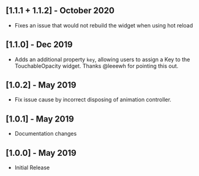 ## [1.1.1 + 1.1.2] - October 2020
* Fixes an issue that would not rebuild the widget when using hot reload

## [1.1.0] - Dec 2019
* Adds an additional property ```key```, allowing users to assign a Key to the TouchableOpacity widget. Thanks @leeewh for pointing this out.

## [1.0.2] - May 2019

* Fix issue cause by incorrect disposing of animation controller.

## [1.0.1] - May 2019

* Documentation changes

## [1.0.0] - May 2019

* Initial Release
